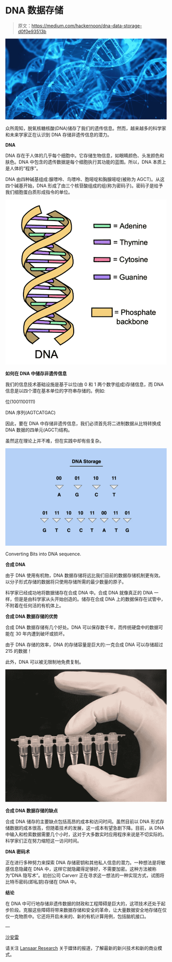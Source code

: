 # DNA 数据存储

> 原文：<https://medium.com/hackernoon/dna-data-storage-d0f0e93513b>

![](img/23880fb675b11db159b6a217eb806b2f.png)

众所周知，脱氧核糖核酸(DNA)储存了我们的遗传信息。然而，越来越多的科学家和未来学家正在认识到 DNA 存储非遗传信息的潜力。

**DNA**

DNA 存在于人体的几乎每个细胞中。它存储生物信息，如眼睛颜色、头发颜色和肤色。DNA 中包含的遗传数据是每个细胞执行其功能的蓝图。所以，DNA 本质上是人体的“程序”。

DNA 由四种碱基组成:腺嘌呤、鸟嘌呤、胞嘧啶和胸腺嘧啶(被称为 AGCT)。从这四个碱基开始，DNA 形成了由三个核苷酸组成的组(称为密码子)。密码子是给予我们细胞蛋白质形成指令的单位。

![](img/36e1bde21c91e0e84602d2289a172074.png)

**如何在 DNA 中储存非遗传信息**

我们的信息技术基础设施是基于以位(由 0 和 1 两个数字组成)存储信息，而 DNA 信息是以四个潜在基本单位的字符串存储的。例如:

位(1001100111)

DNA 序列(AGTCATGAC)

因此，要在 DNA 中存储非遗传信息，我们必须首先将二进制数据从比特转换成 DNA 数据的四单元(AGCT)结构。

虽然这在理论上并不难，但在实践中却有些复杂。

![](img/f653f0a2d5c53e21c2bafc8a5ed89e28.png)

Converting Bits into DNA sequence.

**合成 DNA**

由于 DNA 使用有机物，DNA 数据存储将远比我们目前的数据存储机制更有效。以分子形式存储的数据将只使用存储所需的最少数量的原子。

科学家已经成功地将数据储存在合成 DNA 中。合成 DNA 就像真正的 DNA 一样，但是是由科学家从头开始创造的。储存在合成 DNA 上的数据保存在试管中，不附着在任何活的有机体上。

**合成 DNA 数据存储的优势**

合成 DNA 数据存储有几个好处。DNA 可以保存数千年，而传统硬盘中的数据可能在 30 年内遭到破坏或损坏。

由于 DNA 存储的效率，DNA 的存储容量是巨大的:一克合成 DNA 可以存储超过 215 的数据！

此外，DNA 可以被无限制地免费复制。

![](img/01f1f39ac69fd573daf6fdd668236ed1.png)

**合成 DNA 数据存储的缺点**

合成 DNA 储存的主要缺点包括高昂的成本和访问时间。虽然目前以 DNA 形式存储数据的成本很高，但随着技术的发展，这一成本有望急剧下降。目前，从 DNA 中输入和检索数据需要几个小时，这对于大多数实时应用程序来说是不切实际的。科学家们正在努力缩短这一访问时间。

**DNA 密码术**

正在进行多种努力来探索 DNA 存储密钥和其他私人信息的潜力。一种想法是将敏感信息隐藏在 DNA 中，这样它就隐藏得足够好，不需要加密。这种方法被称为“DNA 隐写术”。初创公司 Carverr 正在寻求这一想法的一种实现方式，试图将比特币密码(即私钥)存储在 DNA 中。

**结论**

在 DNA 中可行地存储非遗传数据的财政和工程障碍是巨大的，这项技术还处于起步阶段。克服这些障碍将带来数据存储和安全的革命，让大量数据安全地存储在仅仅一克物质中。它还将开启未来的、新的有机计算用例，包括脑机接口。

—

[沙安雷](http://www.shaanray.com)

请关注 [Lansaar Research](https://medium.com/lansaar) 关于媒体的报道，了解最新的新兴技术和新的商业模式。